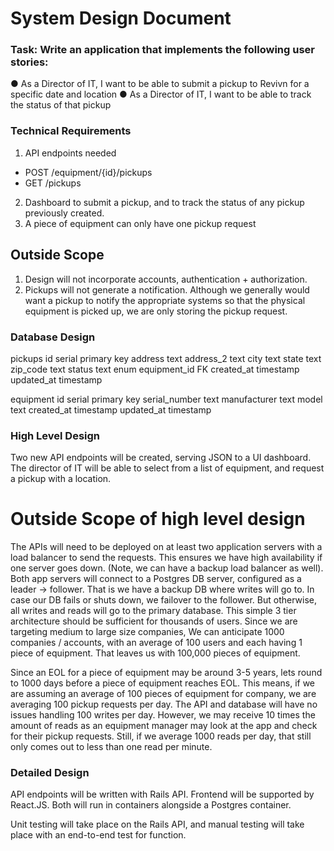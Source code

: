 # System Design Document

### Task: Write an application that implements the following user stories:
● As a Director of IT, I want to be able to submit a pickup to Revivn for a specific
date and location
● As a Director of IT, I want to be able to track the status of that pickup

### Technical Requirements
1. API endpoints needed
  * POST /equipment/{id}/pickups
  * GET /pickups
2. Dashboard to submit a pickup, and to track the status of any pickup previously created.
3. A piece of equipment can only have one pickup request


## Outside Scope
1. Design will not incorporate accounts, authentication + authorization.
2. Pickups will not generate a notification. Although we generally would want a pickup to notify
the appropriate systems so that the physical equipment is picked up, we are only storing the pickup request.

### Database Design

pickups
id serial primary key
address text
address_2 text
city text
state text
zip_code text
status text enum
equipment_id FK
created_at timestamp
updated_at timestamp

equipment
id serial primary key
serial_number text
manufacturer text
model text
created_at timestamp
updated_at timestamp

### High Level Design

Two new API endpoints will be created, serving JSON to a UI dashboard.
The director of IT will be able to select from a list of equipment, and request a pickup with a location.

# Outside Scope of high level design

The APIs will need to be deployed on at least two application servers with a load balancer to send the requests. This ensures
we have high availability if one server goes down. (Note, we can have a backup load balancer as well). Both app servers will
connect to a Postgres DB server, configured as a leader -> follower. That is we have a backup DB where writes will go to. In case
our DB fails or shuts down, we failover to the follower. But otherwise, all writes and reads will go to the primary database.
This simple 3 tier architecture should be sufficient for thousands of users. Since we are targeting medium to large size companies,
We can anticipate 1000 companies / accounts, with an average of 100 users and each having 1 piece of equipment. That leaves us with 100,000 pieces
of equipment.

Since an EOL for a piece of equipment may be around 3-5 years, lets round to 1000 days before a piece of equipment reaches EOL. This means,
if we are assuming an average of 100 pieces of equipment for company, we are averaging 100 pickup requests per day. The API and database will have no issues
handling 100 writes per day. However, we may receive 10 times the amount of reads as an equipment manager may look at the app and check for their pickup requests.
Still, if we average 1000 reads per day, that still only comes out to less than one read per minute.

### Detailed Design

API endpoints will be written with Rails API. Frontend will be supported by React.JS. Both will run in containers
alongside a Postgres container.

Unit testing will take place on the Rails API, and manual testing will take place with an end-to-end test for function.
